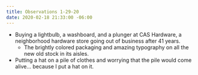 ```yaml
---
title: Observations 1-29-20
date: 2020-02-18 21:33:00 -06:00
---
```


- Buying a lightbulb, a washboard, and a plunger at CAS Hardware, a neighborhood hardware store going out of business after 41 years.
	- The brightly colored packaging and amazing typography on all the new old stock in its aisles.
- Putting a hat on a pile of clothes and worrying that the pile would come alive… because I put a hat on it.
